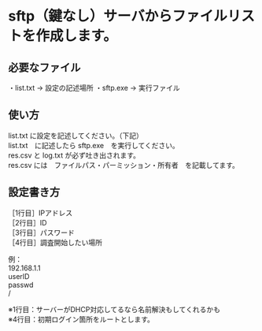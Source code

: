 # sftp（鍵なし）サーバからファイルリストを作成します。
## 必要なファイル
・list.txt -> 設定の記述場所
・sftp.exe -> 実行ファイル
## 使い方
list.txt に設定を記述してください。（下記）  
list.txt　に記述したら sftp.exe　を実行してください。  
res.csv と log.txt が必ず吐き出されます。  
res.csv には　ファイルパス・パーミッション・所有者　を記載してます。  
## 設定書き方
［1行目］IPアドレス  
［2行目］ID  
［3行目］パスワード  
［4行目］調査開始したい場所  

例：  
192.168.1.1  
userID  
passwd  
/  

※1行目：サーバーがDHCP対応してるなら名前解決もしてくれるかも  
※4行目：初期ログイン箇所をルートとします。

